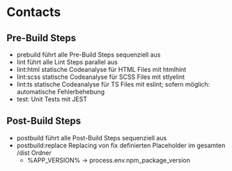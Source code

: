 # Contacts

## Pre-Build Steps

- prebuild führt alle Pre-Build Steps sequenziell aus
- lint führt alle Lint Steps parallel aus
- lint:html statische Codeanalyse für HTML Files mit htmlhint
- lint:scss statische Codeanalyse für SCSS Files mit stlyelint
- lint:ts statische Codeanalyse für TS Files mit eslint; sofern möglich: automatische Fehlerbehebung
- test: Unit Tests mit JEST

## Post-Build Steps

- postbuild führt alle Post-Build Steps sequenziell aus
- postbuild:replace Replacing von fix definierten Placeholder im gesamten /dist Ordner
  - %APP_VERSION% → process.env.npm_package_version
